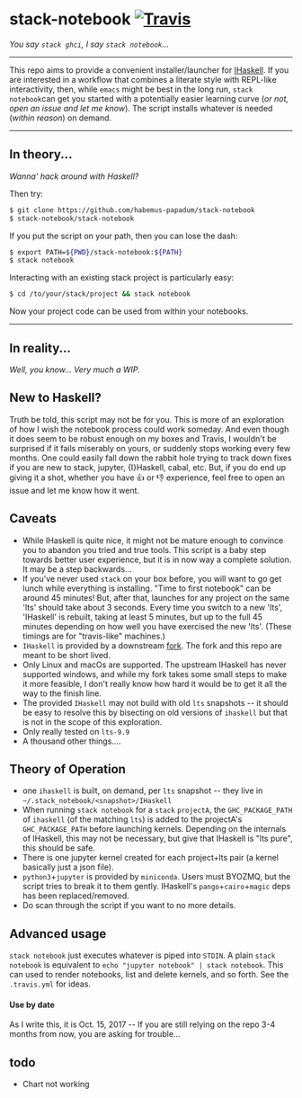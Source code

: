 # stack-notebook [![Travis](https://travis-ci.org/habemus-papadum/stack-notebook.svg?branch=master)](https://travis-ci.org/habemus-papadum/stack-notebook)
_You say `stack ghci`, I say `stack notebook`..._

---------------

This repo aims to provide a convenient installer/launcher for [IHaskell](https://github.com/gibiansky/IHaskell). If you are interested in a workflow that combines a literate style with REPL-like interactivity, then, while `emacs` might be best in the long run, `stack notebook`can get you started with a potentially easier learning curve (_or not, open an issue and let me know_).  The script installs whatever is needed (_within reason_) on demand.  
 
------------------

## In theory... 
_Wanna' hack around with Haskell?_

Then try:
```bash
$ git clone https://github.com/habemus-papadum/stack-notebook
$ stack-notebook/stack-notebook
```
If you put the script on your path, then you can lose the dash: 
```bash
$ export PATH=${PWD}/stack-notebook:${PATH}
$ stack notebook
```
Interacting with an existing stack project is particularly easy:
```bash
$ cd /to/your/stack/project && stack notebook
```
Now your project code can be used from within your notebooks. 

----------------

## In reality... 
_Well, you know... Very much a WIP._

## New to Haskell?
Truth be told, this script may not be for you. This is more of an exploration of how I wish the notebook process could work someday.  And even though it does seem to be robust enough on my boxes and Travis, I wouldn't be surprised if it fails miserably on yours, or suddenly stops working every few months.  One could easily fall down the rabbit hole trying to track down fixes if you are new to stack, jupyter, {I}Haskell, cabal, etc.  But, if you do end up giving it a shot, whether you have :+1: or :-1: experience, feel free to open an issue and let me know how it went. 

## Caveats
* While IHaskell is quite nice, it might not be mature enough to convince you to abandon you tried and true tools.  This script is a baby step towards better user experience, but it is in now way a complete solution.  It may be a step backwards...  
* If you've never used `stack` on your box before, you will want to go get lunch while everything is installing. "Time to first notebook" can be around 45 minutes!  But, after that, launches for any project on the same 'lts' should take about 3 seconds.  Every time you switch to a new 'lts', 'IHaskell' is rebuilt, taking at least 5 minutes, but up to the full 45 minutes depending on how well you have exercised the new 'lts'. (These timings are for "travis-like" machines.)  
* `IHaskell` is provided by a downstream [fork](https://github.com/habemus-papadum/IHaskell).  The fork and this repo are meant to be short lived.  
* Only Linux and macOs are supported.  The upstream IHaskell has never supported windows, and while my fork takes some small steps to make it more feasible, I don't really know how hard it would be to get it all the way to the finish line.  
* The provided `IHaskell` may not build with old `lts` snapshots -- it should be easy to resolve this by bisecting on old versions of `ihaskell` but that is not in the scope of this exploration.
* Only really tested on `lts-9.9`
* A thousand other things....


## Theory of Operation
* one `ihaskell` is built, on demand, per `lts` snapshot -- they live in
 `~/.stack_notebook/<snapshot>/IHaskell`
* When running `stack notebook` for a `stack` `projectA`,  the `GHC_PACKAGE_PATH` of `ihaskell` (of the matching `lts`) is added to the projectA's `GHC_PACKAGE_PATH` before launching kernels. Depending on the internals of IHaskell, this may not be necessary, but give that IHaskell is "lts pure", this should be safe.    
* There is one jupyter kernel created for each project+lts pair (a kernel basically just a json file). 
* `python3`+`jupyter` is provided by `miniconda`. Users must BYOZMQ, but the script tries to break it to them gently. IHaskell's `pango`+`cairo`+`magic` deps has been replaced/removed.
* Do scan through the script if you want to no more details.   

## Advanced usage
`stack notebook` just executes whatever is piped into `STDIN`.  A plain `stack notebook` is equivalent to `echo "jupyter notebook" | stack notebook`.  This can used to render notebooks, list and  delete kernels, and so forth.  See the `.travis.yml` for ideas.    

#### Use by date
As I write this, it is Oct. 15, 2017 -- If you are still relying on the repo 3-4 months from now,
you are asking for trouble...

## todo 
* Chart not working

